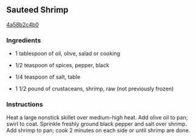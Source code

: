 ## Sauteed Shrimp

[4a58b2c4b0](http://www.myrecipes.com/recipe/sauteed-shrimp)

### Ingredients

 - 1 tablespoon of oil, olive, salad or cooking

 - 1/2 teaspoon of spices, pepper, black

 - 1/4 teaspoon of salt, table

 - 1 1/2 pound of crustaceans, shrimp, raw (not previously frozen)

### Instructions

Heat a large nonstick skillet over medium-high heat. Add olive oil to pan; swirl to coat. Sprinkle freshly ground black pepper and salt over shrimp. Add shrimp to pan; cook 2 minutes on each side or until shrimp are done.